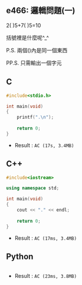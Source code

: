 ## e466: 邏輯問題(一)
2( )5+7( )5=10

括號裡是什麼呢^_^

P.S. 兩個()內是同一個東西

PP.S. 只需輸出一個字元

## C
```C
#include<stdio.h>

int main(void)
{
	printf(".\n");
	
	return 0;
}
```
 * Result : `AC (17s, 3.4MB)`

## C++
```C++
#include<iostream>

using namespace std;

int main(void)
{
	cout << "." << endl;
	
	return 0;
}
```
 * Result : `AC (17ms, 3.4MB)`

## Python
```python

```
 * Result : `AC (23ms, 3.8MB)`
